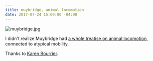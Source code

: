 ```yaml
---
title: muybridge, animal locomotion
date: 2017-07-24 15:09:00 -04:00
---
```


![muybridge.jpg](/uploads/muybridge.jpg)

I didn't realize Muybridge had [a whole treatise on animal locomotion](http://www.nineteenthcenturydisability.org/items/show/19), connected to atypical mobility.

Thanks to [Karen Bourrier](https://twitter.com/kbourrier).